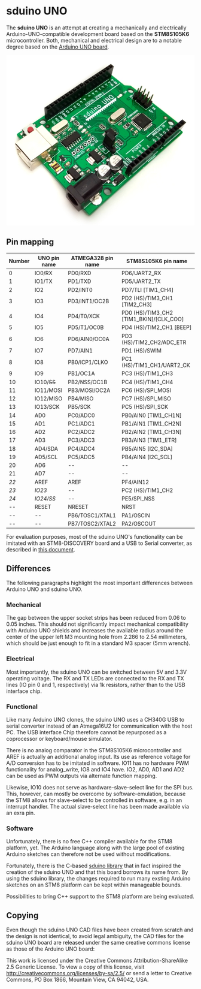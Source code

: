 # sduino UNO

The __sduino UNO__ is an attempt at creating a mechanically and electrically Arduino-UNO-compatible development board based on the __STM8S105K6__ microcontroller.
Both, mechanical and electrical design are to a notable degree based on the [Arduino UNO board](https://store.arduino.cc/arduino-uno-rev3).

![sduino UNO board](img/perspective.jpg)

## Pin mapping

Number | UNO pin name | ATMEGA328 pin name | STM8S105K6 pin name
-------|--------------|--------------------|----------------------------------------
0      | IO0/RX       | PD0/RXD            | PD6/UART2_RX
1      | IO1/TX       | PD1/TXD            | PD5/UART2_TX
2      | IO2          | PD2/INT0           | PD7/TLI [TIM1_CH4]
3      | IO3          | PD3/INT1/OC2B      | PD2 (HS)/TIM3_CH1 [TIM2_CH3]
4      | IO4          | PD4/T0/XCK         | PD0 (HS)/TIM3_CH2 [TIM1_BKIN]/[CLK_COO]
5      | IO5          | PD5/T1/OC0B        | PD4 (HS)/TIM2_CH1 [BEEP]
6      | IO6          | PD6/AIN0/OC0A      | PD3 (HS)/TIM2_CH2/ADC_ETR
7      | IO7          | PD7/AIN1           | PD1 (HS)/SWIM
8      | IO8          | PB0/ICP1/CLKO      | PC1 (HS)/TIM1_CH1/UART2_CK
9      | IO9          | PB1/OC1A           | PC3 (HS)/TIM1_CH3
10     | IO10/~~SS~~  | PB2/NSS/OC1B       | PC4 (HS)/TIM1_CH4
11     | IO11/MOSI    | PB3/MOSI/OC2A      | PC6 (HS)/SPI_MOSI
12     | IO12/MISO    | PB4/MISO           | PC7 (HS)/SPI_MISO
13     | IO13/SCK     | PB5/SCK            | PC5 (HS)/SPI_SCK
14     | AD0          | PC0/ADC0           | PB0/AIN0 [TIM1_CH1N]
15     | AD1          | PC1/ADC1           | PB1/AIN1 [TIM1_CH2N]
16     | AD2          | PC2/ADC2           | PB2/AIN2 [TIM1_CH3N]
17     | AD3          | PC3/ADC3           | PB3/AIN3 [TIM1_ETR]
18     | AD4/SDA      | PC4/ADC4           | PB5/AIN5 [I2C_SDA]
19     | AD5/SCL      | PC5/ADC5           | PB4/AIN4 [I2C_SCL]
20     | AD6          | --                 | --
21     | AD7          | --                 | --
_22_   | AREF         | AREF               | PF4/AIN12
_23_   | _IO23_       | --                 | PC2 (HS)/TIM1_CH2
_24_   | _IO24/SS_    | --                 | PE5/SPI_NSS
--     | RESET        | NRESET             | NRST
--     | --           | PB6/TOSC1/XTAL1    | PA1/OSCIN
--     | --           | PB7/TOSC2/XTAL2    | PA2/OSCOUT

For evaluation purposes, most of the sduino UNO's functionality can be imitated with an STM8-DISCOVERY board and a USB to Serial converter, as described in [this document](docs/discovery.md).

## Differences

The following paragraphs highlight the most important differences between Arduino UNO and sduino UNO.

### Mechanical

The gap between the upper socket strips has been reduced from 0.06 to 0.05 inches.
This should not significantly impact mechanical compatibility with Arduino UNO shields and increases the available radius around the center of the upper left M3 mounting hole from 2.286 to 2.54 millimeters, which should be just enough to fit in a standard M3 spacer (5mm wrench).

### Electrical

Most importantly, the sduino UNO can be switched between 5V and 3.3V operating voltage.
The RX and TX LEDs are connected to the RX and TX lines (IO pin 0 and 1, respectively) via 1k resistors, rather than to the USB interface chip.

### Functional

Like many Arduino UNO clones, the sduino UNO uses a CH340G USB to serial converter instead of an Atmega16U2 for communication with the host PC.
The USB interface Chip therefore cannot be repurposed as a coprocessor or keyboard/mouse simulator.

There is no analog comparator in the STM8S105K6 microcontroller and AREF is actually an additional analog input.
Its use as reference voltage for A/D conversion has to be imitated in software.
IO11 has no hardware PWM functionality for analog_write, IO8 and IO4 have.
IO2, AD0, AD1 and AD2 can be used as PWM outputs via alternate function mapping.

Likewise, IO10 does not serve as hardware-slave-select line for the SPI bus.
This, however, can mostly be overcome by software-emulation, because the STM8 allows for slave-select to be controlled in software, e.g. in an interrupt handler.
The actual slave-select line has been made available via an exra pin.

### Software

Unfortunately, there is no free C++ compiler available for the STM8 platform, yet.
The Arduino language along with the large pool of existing Arduino sketches can therefore not be used without modifications.

Fortunately, there is the C-based [sduino library](https://github.com/tenbaht/sduino) that in fact inspired the creation of the sduino UNO and that this board borrows its name from.
By using the sduino library, the changes required to run many exsting Arduino sketches on an STM8 platform can be kept within manageable bounds.

Possibilities to bring C++ support to the STM8 platform are being evaluated.

## Copying

Even though the sduino UNO CAD files have been created from scratch and the design is not identical, to avoid legal ambiguity, the CAD files for the sduino UNO board are released under the same creative commons license as those of the Arduino UNO board:

This work is licensed under the Creative Commons Attribution-ShareAlike 2.5 Generic License. To view a copy of this license, visit http://creativecommons.org/licenses/by-sa/2.5/ or send a letter to Creative Commons, PO Box 1866, Mountain View, CA 94042, USA.
